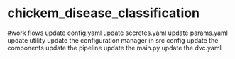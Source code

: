 # chickem_disease_classification
#work flows
update config.yaml
update secretes.yaml
update params.yaml
update utility
update the configuration manager in src config
update the components
update the pipeline
update the main.py
update the dvc.yaml